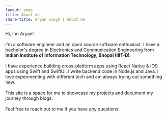 ```yaml
---
layout: page
title: About me
share-title: Aryan Singh | About me
---
```


Hi, I'm Aryan!
<br /><br />I'm a software engineer and an open source software enthusiast. I have a bachelor's degree in Electronics and Communication Engineering from <strong>Indian Institute of Information Technology, Bhopal (IIIT-B)</strong>.
<br /><br />I have experience building cross-platform apps using React Native & iOS apps
using Swift and SwiftUI. I write backend code in Node.js and Java. I love experimenting with different tech and am always trying out something new.
<br /><br />This site is a space for me to showcase my projects and document my journey through blogs.
<br /><br />Feel free to reach out to me if you have any questions!
